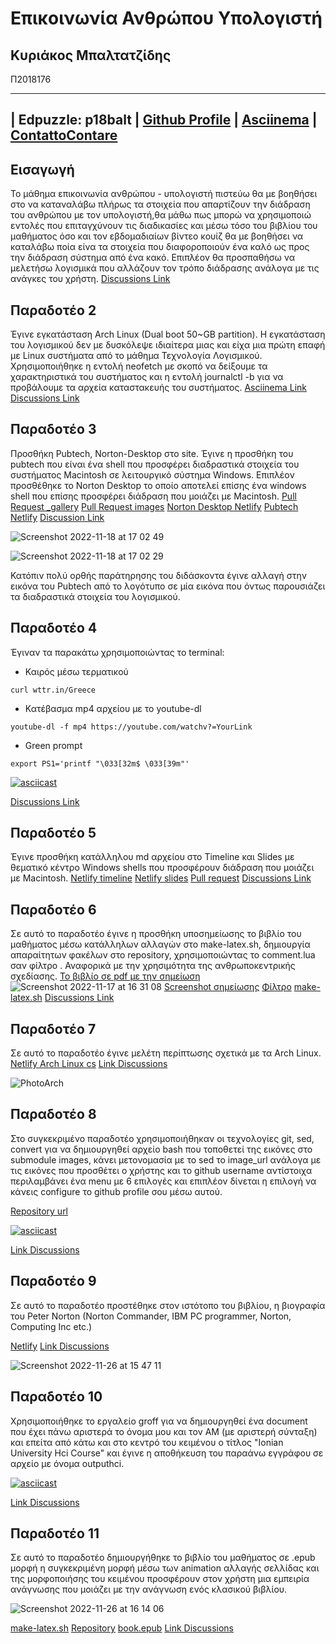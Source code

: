 # Επικοινωνία Ανθρώπου Υπολογιστή
## Κυριάκος Μπαλτατζίδης 
Π2018176

---------------------------------------------------------------------------------------------------------------------
| Edpuzzle: p18balt |  [Github Profile](https://github.com/p18balt) |  [Asciinema](https://asciinema.org/~p18balt) | [ContattoContare](https://github.com/ContattoContare)
--------------------------------------------------------------------------------------------------------------------

## Εισαγωγή
Το μάθημα επικοινωνία ανθρώπου - υπολογιστή πιστεύω θα με βοηθήσει στο να καταναλάβω πλήρως τα στοιχεία που απαρτίζουν την διάδραση του ανθρώπου με τον υπολογιστή,θα μάθω πως μπορώ να χρησιμοποιώ εντολές που επιταγχύνουν τις διαδικασίες και μέσω τόσο του βιβλίου του μαθήματος όσο και τον εβδομαδιαίων βίντεο κουίζ θα με βοηθήσει να καταλάβω ποία είνα τα στοιχεία που διαφοροποιούν ένα καλό ως προς την διάδραση σύστημα από ένα κακό. Επιπλέον θα προσπαθήσω να μελετήσω λογισμικά που αλλάζουν τον τρόπο διάδρασης ανάλογα με τις ανάγκες του χρήστη.
[Discussions Link](https://github.com/courses-ionio/help/discussions/923)


## Παραδοτέο 2 
Έγινε εγκατάσταση Arch Linux (Dual boot 50~GB partition). Η εγκατάσταση του λογισμικού δεν με δυσκόλεψε ιδιαίτερα μιας και είχα μια πρώτη επαφή με Linux συστήματα από το μάθημα Τεχνολογία Λογισμικού.
Χρησιμοποιήθηκε η εντολή neofetch με σκοπό να δείξουμε τα χαρακτηριστικά του συστήματος και η εντολή journalctl -b για να προβάλουμε τα αρχεία καταστακευής του συστήματος. 
[Αsciinema Link](https://asciinema.org/a/cgX9FmflHdDIyr8ErN285IiOO)
[Discussions Link](https://github.com/courses-ionio/help/discussions/1292)

## Παραδοτέο 3
Προσθήκη Pubtech, Norton-Desktop στο site.
Έγινε η προσθήκη του pubtech που είναι ένα shell που προσφέρει διαδραστικά στοιχεία του συστήματος Macintosh σε λειτουργικό σύστημα Windows. Επιπλέον προσθέθηκε το Norton Desktop το οποίο αποτελεί επίσης ένα windows shell που επίσης προσφέρει διάδραση που μοιάζει με Macintosh.
[Pull Request _gallery](https://github.com/ContattoContare/_gallery/pull/3)
[Pull Request images](https://github.com/ContattoContare/images/pull/3)
[Norton Desktop Netlify](https://famous-faun-a7c70a.netlify.app/gallery/nortondesktop/)
[Pubtech Netlify](https://famous-faun-a7c70a.netlify.app/gallery/pubtech/)
[Discussion Link](https://github.com/courses-ionio/help/discussions/1476)

![Screenshot 2022-11-18 at 17 02 49](https://user-images.githubusercontent.com/93882637/202735221-22bc2899-c036-4e9f-ae01-056cbe5ed2f2.png)

![Screenshot 2022-11-18 at 17 02 29](https://user-images.githubusercontent.com/93882637/202735237-5631f0ff-b446-4715-a102-c515b5bb4f79.png)


Κατόπιν πολύ ορθής παράτηρησης του διδάσκοντα έγινε αλλαγή στην εικόνα του Pubtech από το λογότυπο σε μία εικόνα που όντως παρουσιάζει τα διαδραστικά στοιχεία του λογισμικού.

## Παραδοτέο 4
Έγιναν τα παρακάτω χρησιμοποιώντας το terminal:
- Καιρός μέσω τερματικού

```curl wttr.in/Greece ```
- Κατέβασμα mp4 αρχείου με το youtube-dl

```youtube-dl -f mp4 https://youtube.com/watchv?=YourLink``` 
- Green prompt 

``` export PS1='printf "\033[32m$ \033[39m"' ```

[![asciicast](https://asciinema.org/a/TDYmuKCnxazji8NbYzdGXV18P.svg)](https://asciinema.org/a/TDYmuKCnxazji8NbYzdGXV18P)

[Discussions Link](https://github.com/courses-ionio/help/discussions/1309)

## Παραδοτέο 5
Έγινε προσθήκη κατάλληλου md αρχείου στο Timeline και Slides με θεματικό κέντρο Windows shells που προσφέρουν διάδραση που μοιάζει με Macintosh.
[Netlify timeline](https://famous-faun-a7c70a.netlify.app/timeline/macintosh-windows-shells/)
[Netlify slides](https://famous-faun-a7c70a.netlify.app/slides/macintosh-windows-shells/)
[Pull request](https://github.com/ContattoContare/site/pull/15)
[Discussions Link](https://github.com/courses-ionio/help/discussions/1639)


## Παραδοτέο 6
Σε αυτό το παραδοτέο έγινε η προσθήκη υποσημείωσης το βιβλίο του μαθήματος μέσω κατάλληλων αλλαγών στο make-latex.sh, δημιουργία απαραίτητων φακέλων στο repository, χρησιμοποιώντας το comment.lua σαν φίλτρο . Αναφορικά με την χρησιμότητα της ανθρωποκεντρικής σχεδίασης.
 [Το βιβλίο σε pdf με την σημείωση](https://github.com/p18balt/kallipos/blob/master/book/book1.pdf)
![Screenshot 2022-11-17 at 16 31 08](https://user-images.githubusercontent.com/93882637/202872973-1dcc07c0-ca2e-422b-949e-df2e5137a58a.png)
[Screenshot σημείωσης](https://github.com/p18balt/kallipos/blob/master/picture/Screenshot%202022-11-17%20at%2016.26.28.png)
[Φίλτρο](https://github.com/p18balt/kallipos/blob/master/comment.lua)
[make-latex.sh](https://github.com/p18balt/kallipos/blob/master/make-latex.sh)
[Discussions Link](https://github.com/courses-ionio/help/discussions/1647)

## Παραδοτέο 7
Σε αυτό το παραδοτέο έγινε μελέτη περίπτωσης σχετικά με τα Arch Linux.
[Netlify Arch Linux cs](https://famous-faun-a7c70a.netlify.app/case-study/archlinux/)
[Link Discussions](https://github.com/courses-ionio/help/discussions/1703)

![PhotoArch](https://user-images.githubusercontent.com/93882637/204091935-c032da42-ec91-45ff-bd03-a140d27e955d.png)

## Παραδοτέο 8
Στο συγκεκριμένο παραδοτέο χρησιμοποιήθηκαν οι τεχνολογίες git, sed, convert για να δημιουργηθεί αρχείο bash που τοποθετεί της εικόνες στο submodule images,  κάνει μετονομασία με το sed το image_url ανάλογα με τις εικόνες που προσθέτει ο χρήστης και το github username αντίστοιχα περιλαμβάνει ένα menu με 6 επιλογές και επιπλέον δίνεται η επιλογή να κάνεις configure το github profile σου μέσω αυτού. 

[Repository url](https://github.com/p18balt/bash)

[![asciicast](https://asciinema.org/a/OznbnZJhyhJOADke67H2eNI3c.svg)](https://asciinema.org/a/OznbnZJhyhJOADke67H2eNI3c)

[Link Discussions](https://github.com/courses-ionio/help/discussions/1833)

## Παραδοτέο 9
Σε αυτό το παραδοτέο προστέθηκε στον ιστότοπο του βιβλίου, η βιογραφία του Peter Norton (Norton Commander, IBM PC programmer, Norton, Computing Inc etc.)

[Netlify](https://famous-faun-a7c70a.netlify.app/biography/peter-norton/)
[Link Discussions](https://github.com/courses-ionio/help/discussions/1767)

![Screenshot 2022-11-26 at 15 47 11](https://user-images.githubusercontent.com/93882637/204092302-8be3969e-6ad6-4a47-978e-c4c5664570e8.png)

## Παραδοτέο 10
Χρησιμοποιήθηκε το εργαλείο groff για να δημιουργηθεί ένα document που έχει πάνω αριστερά το όνομα μου και τον ΑΜ (με αριστερή σύνταξη) και επείτα από κάτω και στο κεντρό του κειμένου ο τίτλος "Ionian University Hci Course" και έγινε η αποθήκευση του παραάνω εγγράφου σε αρχείο με όνομα outputhci.

[![asciicast](https://asciinema.org/a/0biaYoCa35xXULAT0zdkUuJgN.svg)](https://asciinema.org/a/0biaYoCa35xXULAT0zdkUuJgN)

[Link Discussions](https://github.com/courses-ionio/help/discussions/1834)

## Παραδοτέο 11 
Σε αυτό το παραδοτέο δημιουργήθηκε το βιβλίο του μαθήματος σε .epub μορφή η συγκεκριμένη μορφή μέσω των animation αλλαγής σελλίδας και της μορφοποιήσης του κειμένου προσφέρουν στον χρήστη μια εμπειρία ανάγνωσης που μοιάζει με την ανάγνωση ενός κλασικού βιβλίου.

![Screenshot 2022-11-26 at 16 14 06](https://user-images.githubusercontent.com/93882637/204093868-4dcf6488-da88-4493-acc7-8fe4d1b260ca.png)

[make-latex.sh](https://github.com/p18balt/kallipos/blob/master/make-latex.sh)
[Repository](https://github.com/p18balt/kallipos)
[book.epub](https://github.com/p18balt/kallipos/blob/master/book/book.epub)
[Link Discussions](https://github.com/courses-ionio/help/discussions/1768)
